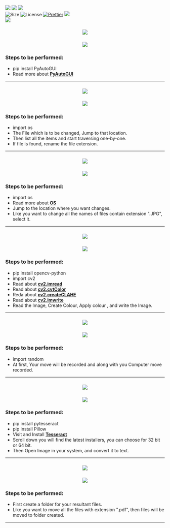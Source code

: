 ![](https://forthebadge.com/images/badges/for-you.svg)
![](http://ForTheBadge.com/images/badges/made-with-python.svg)
![](https://forthebadge.com/images/badges/built-by-developers.svg)</br>
![Size](https://img.shields.io/github/repo-size/Iamtripathisatyam/Python_Beginner_Level_Projects?color=red&label=Repo%20Size%20)
![License](https://img.shields.io/badge/License-MIT-red.svg)
[![Prettier](https://img.shields.io/badge/Code%20Style-Prettier-red.svg)](https://github.com/prettier/prettier)
![](https://img.shields.io/tokei/lines/github/Iamtripathisatyam/Python_Beginner_Level_Projects?color=red&label=Lines%20of%20Code)</br>
![](https://profile-counter.glitch.me/{Python_Beginner_Level_Projects}/count.svg)

<h3 align="center"><a href="https://github.com/Iamtripathisatyam/Python_Beginner_Level_Projects/blob/main/Mini%20Projects/Control%20Mouse/Mouse_Control.py"><img src="https://img.shields.io/badge/-MOUSE CONTROLLER-black?logo=python&logoColor=yellow&style=flat-square"></a><h3/>

<p align="center">
<a href="https://github.com/Iamtripathisatyam/Python_Beginner_Level_Projects/blob/main/Mini%20Projects/Control%20Mouse/Mouse_Control.py"><img src="https://cutt.ly/Kbx6Kln" /></a>
</p>

### Steps to be performed:
   - pip install PyAutoGUI
   - Read more about [**PyAutoGUI**](https://pypi.org/project/PyAutoGUI/)
 
_________________________


<h3 align="center"><a href="https://github.com/Iamtripathisatyam/Python_Beginner_Level_Projects/blob/main/Mini%20Projects/Extension%20Changer/Extension_Changer.py"><img src="https://img.shields.io/badge/-EXTENSION CHANGER-black?logo=python&logoColor=yellow&style=flat-square"></a><h3/>

<p align="center">
<a href="https://github.com/Iamtripathisatyam/Python_Beginner_Level_Projects/blob/main/Mini%20Projects/Extension%20Changer/Extension_Changer.py"><img src="https://cutt.ly/YbckBvA" /></a>
</p>

### Steps to be performed:
   - import os
   - The File which is to be changed, Jump to that location.
   - Then list all the items and start traversing one-by-one.
   - If file is found, rename the file extension.
 
 _________________________
 
<h3 align="center"><a href="https://github.com/Iamtripathisatyam/Python_Beginner_Level_Projects/blob/main/Mini%20Projects/Folder%20Files%20Name%20Changer/Folder_Files_Name_Changer.py"><img src="https://img.shields.io/badge/-FILES NAME CHANGER-black?logo=python&logoColor=yellow&style=flat-square"></a><h3/>

<p align="center">
<a href="https://github.com/Iamtripathisatyam/Python_Beginner_Level_Projects/blob/main/Mini%20Projects/Folder%20Files%20Name%20Changer/Folder_Files_Name_Changer.py"><img src="https://cutt.ly/WbcShIN" /></a>
</p>

### Steps to be performed:
   - import os
   - Read more about [**OS**](https://cutt.ly/hbcDdIz)
   - Jump to the location where you want changes.
   - Like you want to change all the names of files contain extension ".JPG", select it.

_________________________

<h3 align="center"><a href="https://github.com/Iamtripathisatyam/Python_Beginner_Level_Projects/blob/main/Mini%20Projects/Gray%20Image/Image_Gray.py"><img src="https://img.shields.io/badge/-CHANGE IMAGE COLOUR-black?logo=python&logoColor=yellow&style=flat-square"></a><h3/>

<p align="center">
<a href="https://github.com/Iamtripathisatyam/Python_Beginner_Level_Projects/blob/main/Mini%20Projects/Gray%20Image/Image_Gray.py"><img src="https://cutt.ly/kbcGj1h" /></a>
</p>

### Steps to be performed:
   - pip install opencv-python
   - import cv2
   - Read about [**cv2.imread**](https://cutt.ly/hbcHnK6)
   - Read about [**cv2.cvtColor**](https://cutt.ly/RbcHAI9)
   - Reda about [**cv2.createCLAHE**](https://cutt.ly/xbcHLYw)
   - Read about [**cv2.imwrite**](https://cutt.ly/9bcH0t8)
   - Read the Image, Create Colour, Apply colour , and write the Image.

____________________________

<h3 align="center"><a href="https://github.com/Iamtripathisatyam/Python_Beginner_Level_Projects/blob/main/Mini%20Projects/Guessing%20Game/Guessing_Game_With_Computer.py"><img src="https://img.shields.io/badge/-GUESSING GAME WITH COMPUTER-black?logo=python&logoColor=yellow&style=flat-square"></a><h3/>

<p align="center">
<a href="https://github.com/Iamtripathisatyam/Python_Beginner_Level_Projects/blob/main/Mini%20Projects/Guessing%20Game/Guessing_Game_With_Computer.py"><img src="https://cutt.ly/UbcZvji" /></a>
</p>

### Steps to be performed:
   - import random
   - At first, Your move will be recorded and along with you Computer move recorded.

____________________________

<h3 align="center"><a href="https://github.com/Iamtripathisatyam/Python_Beginner_Level_Projects/blob/main/Mini%20Projects/Image%20to%20Text/Image_To_Text.py"><img src="https://img.shields.io/badge/-IMAGE TO TEXT-black?logo=python&logoColor=yellow&style=flat-square"></a><h3/>

<p align="center">
<a href="https://github.com/Iamtripathisatyam/Python_Beginner_Level_Projects/blob/main/Mini%20Projects/Image%20to%20Text/Image_To_Text.py"><img src="https://cutt.ly/KbcZ79j" /></a>
</p>

### Steps to be performed:
   - pip install pytesseract
   - pip install Pillow
   - Visit and Install [**Tesseract**](https://github.com/UB-Mannheim/tesseract/wiki)
   - Scroll down you will find the latest installers, you can choose for 32 bit or 64 bit.
   - Then Open Image in your system, and convert it to text.

____________________________

<h3 align="center"><a href="https://github.com/Iamtripathisatyam/Python_Beginner_Level_Projects/blob/main/Mini%20Projects/PC%20Cleaner/PC_Cleaner.py"><img src="https://img.shields.io/badge/-PC CLEANER-black?logo=python&logoColor=yellow&style=flat-square"></a><h3/>

<p align="center">
<a href="https://github.com/Iamtripathisatyam/Python_Beginner_Level_Projects/blob/main/Mini%20Projects/PC%20Cleaner/PC_Cleaner.py"><img src="https://cutt.ly/9bcCVl1" /></a>
</p>

### Steps to be performed:
   - First create a folder for your resultant files.
   - Like you want to move all the files with extension ".pdf", then files will be moved to folder created.
____________________________
